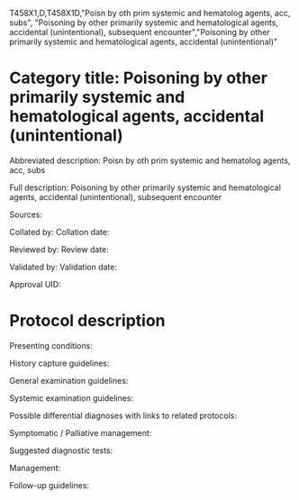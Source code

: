 T458X1,D,T458X1D,"Poisn by oth prim systemic and hematolog agents, acc, subs", "Poisoning by other primarily systemic and hematological agents, accidental (unintentional), subsequent encounter","Poisoning by other primarily systemic and hematological agents, accidental (unintentional)"
# Category title: Poisoning by other primarily systemic and hematological agents, accidental (unintentional)

Abbreviated description: Poisn by oth prim systemic and hematolog agents, acc, subs

Full description: Poisoning by other primarily systemic and hematological agents, accidental (unintentional), subsequent encounter

Sources:

Collated by:
Collation date:

Reviewed by:
Review date:

Validated by:
Validation date:

Approval UID:

# Protocol description

Presenting conditions:

History capture guidelines:

General examination guidelines:

Systemic examination guidelines:

Possible differential diagnoses with links to related protocols:

Symptomatic / Palliative management:

Suggested diagnostic tests:

Management:

Follow-up guidelines:
